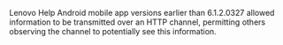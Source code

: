 Lenovo Help Android mobile app versions earlier than 6.1.2.0327 allowed information to be transmitted over an HTTP channel, permitting others observing the channel to potentially see this information.